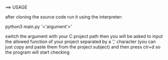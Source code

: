 ==>   USAGE

after cloning the source code run it using the interpreter:

python3 main.py '<'argument'>'

switch the argument with your C project path then you will be asked
to input the allowed function of your project separated by a ',' character
(you can just copy and paste them from the project subject)
and then press ctr+d so the program will start checking
